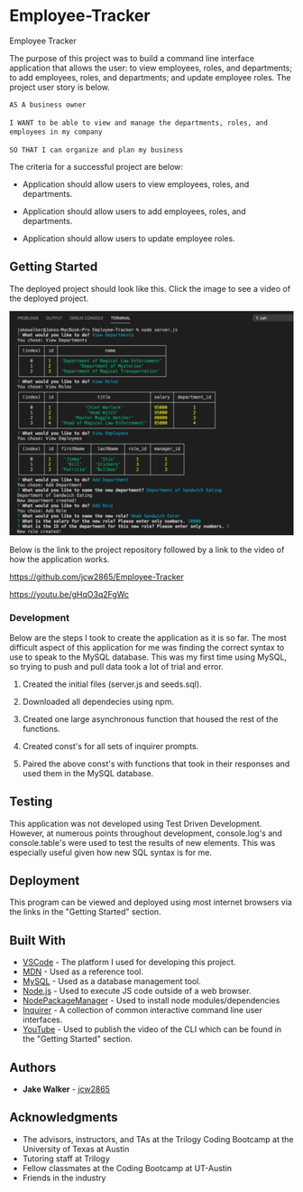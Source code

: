 # Employee-Tracker
Employee Tracker

The purpose of this project was to build a command line interface application that allows the user: to view employees, roles, and departments; to add employees, roles, and departments; and update employee roles. The project user story is below.

```
AS A business owner

I WANT to be able to view and manage the departments, roles, and employees in my company

SO THAT I can organize and plan my business
```

 The criteria for a successful project are below: 

* Application should allow users to view employees, roles, and departments.

* Application should allow users to add employees, roles, and departments. 

* Application should allow users to update employee roles. 

## Getting Started

The deployed project should look like this. Click the image to see a video of the deployed project.

[![Deployed Project](ScreenShot.png)](https://youtu.be/gHqO3q2FgWc)


Below is the link to the project repository followed by a link to the video of how the application works. 

https://github.com/jcw2865/Employee-Tracker

https://youtu.be/gHqO3q2FgWc

### Development

Below are the steps I took to create the application as it is so far. The most difficult aspect of this application for me was finding the correct syntax to use to speak to the MySQL database. This was my first time using MySQL, so trying to push and pull data took a lot of trial and error.

1. Created the initial files (server.js and seeds.sql). 

2. Downloaded all dependecies using npm. 

3. Created one large asynchronous function that housed the rest of the functions.

4. Created const's for all sets of inquirer prompts. 

5. Paired the above const's with functions that took in their responses and used them in the MySQL database. 

## Testing

This application was not developed using Test Driven Development. However, at numerous points throughout development, console.log's and console.table's were used to test the results of new elements. This was especially useful given how new SQL syntax is for me. 

## Deployment

This program can be viewed and deployed using most internet browsers via the links in the "Getting Started" section. 

## Built With

* [VSCode](https://code.visualstudio.com/) - The platform I used for developing this project.
* [MDN](https://developer.mozilla.org/en-US/) - Used as a reference tool.
* [MySQL](https://www.mysql.com/) - Used as a database management tool. 
* [Node.js](https://nodejs.org/en/) - Used to execute JS code outside of a web browser.
* [NodePackageManager](https://www.npmjs.com/) - Used to install node modules/dependencies
* [Inquirer](https://www.npmjs.com/package/inquirer) - A collection of common interactive command line user interfaces.
* [YouTube](https://youtube.com) - Used to publish the video of the CLI which can be found in the "Getting Started" section.
<!-- * [GoogleChrome](https://www.google.com/chrome/) - Used for inspector tool and validating the program during development.  -->
<!-- * [Postman](https://www.getpostman.com/) - A collaboration platform for API development. -->
<!-- ## Contributing

Please read [CONTRIBUTING.md](https://gist.github.com/PurpleBooth/b24679402957c63ec426) for details on our code of conduct, and the process for submitting pull requests to us. -->

## Authors

* **Jake Walker** - [jcw2865](https://github.com/jcw2865)

<!-- See also the list of [contributors](https://github.com/your/project/contributors) who participated in this project. -->

<!-- ## License

This project is licensed under the MIT License - see the [LICENSE.md](LICENSE.md) file for details -->

## Acknowledgments

* The advisors, instructors, and TAs at the Trilogy Coding Bootcamp at the University of Texas at Austin
* Tutoring staff at Trilogy
* Fellow classmates at the Coding Bootcamp at UT-Austin
* Friends in the industry